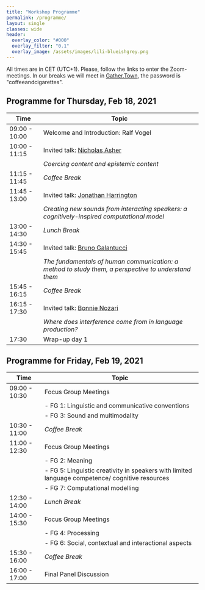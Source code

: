 ```yaml
---
title: "Workshop Programme"
permalink: /programme/
layout: single
classes: wide
header:
  overlay_color: "#000"
  overlay_filter: "0.1"
  overlay_image: /assets/images/lili-blueishgrey.png
---
```


All times are in CET (UTC+1). Please, follow the links to enter the Zoom-meetings. In our breaks we will meet in [Gather.Town](https://gather.town/app/BJiEyJSbv3zsAOdF/creativity2021), the password is "coffeeandcigarettes".


## Programme for Thursday, Feb 18, 2021

| Time          | Topic                                |
| ------------- | ------------------------------------ |
| 09:00 - 10:00 | Welcome and Introduction: Ralf Vogel |
| 10:00 - 11:15 | Invited talk: [Nicholas Asher](https://www.irit.fr/~Nicholas.Asher/)          |
|               | _Coercing content and epistemic content_ |
| 11:15 - 11:45 | _Coffee Break_ |
| 11:45 - 13:00 | Invited talk: [Jonathan Harrington](https://www.phonetik.uni-muenchen.de/personen/professoren/harrington_jonathan/index.html) |
|               | _Creating new sounds from interacting speakers: a cognitively-inspired computational model_ |
| 13:00 - 14:30 | _Lunch Break_  |
| 14:30 - 15:45 | Invited talk: [Bruno Galantucci](https://sites.google.com/site/brunogalantucci/home)       |
|               | _The fundamentals of human communication: a method to study them, a perspective to understand them_ |
| 15:45 - 16:15 | _Coffee Break_ |
| 16:15 - 17:30 | Invited talk:  [Bonnie Nozari](https://www.cmu.edu/dietrich/psychology/people/core-training-faculty/n-bonnie-nozari.html)          |
|               | _Where does interference come from in language production?_ |
| 17:30         | Wrap-up day 1                        |



## Programme for Friday, Feb 19, 2021

| Time          | Topic                                |
| ------------- | ------------------------------------ |
| 09:00 - 10:30 | Focus Group Meetings                 |
|               | - FG 1: Linguistic and communicative conventions |
|               | - FG 3: Sound and multimodality |
| 10:30 - 11:00 | _Coffee Break_ |
| 11:00 - 12:30 | Focus Group Meetings                 |
|               | - FG 2: Meaning |
|               | - FG 5: Linguistic creativity in speakers with limited language competence/ cognitive resources |
|               | - FG 7: Computational modelling |
| 12:30 - 14:00 | _Lunch Break_  |
| 14:00 - 15:30 | Focus Group Meetings                 |
|               | - FG 4: Processing   |
|               | - FG 6: Social, contextual and interactional aspects |
| 15:30 - 16:00 | _Coffee Break_ |
| 16:00 - 17:00 | Final Panel Discussion |


